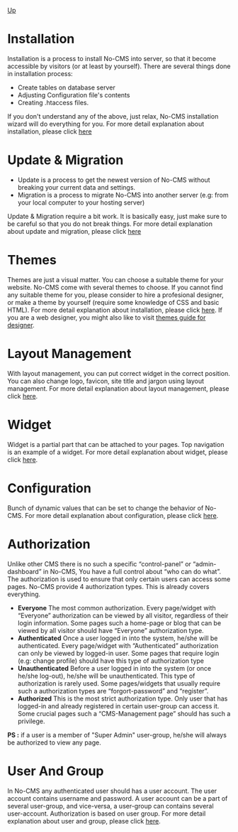 [Up](../tutorial.md)

Installation
============
Installation is a process to install No-CMS into server, so that it become accessible by visitors (or at least by yourself). There are several things done in installation process:

* Create tables on database server
* Adjusting Configuration file's contents
* Creating .htaccess files.

If you don't understand any of the above, just relax, No-CMS installation wizard will do everything for you.
For more detail explanation about installation, please click [here](user_installation.md)

Update & Migration
==================
* Update is a process to get the newest version of No-CMS without breaking your current data and settings.
* Migration is a process to migrate No-CMS into another server (e.g: from your local computer to your hosting server)

Update & Migration require a bit work. It is basically easy, just make sure to be careful so that you do not break things.
For more detail explanation about update and migration, please click [here](user_update_and_migration.md)

Themes
======
Themes are just a visual matter. You can choose a suitable theme for your website. No-CMS come with several themes to choose. If you cannot find any suitable theme for you, please consider to hire a profesional designer, or make a theme by yourself (require some knowledge of CSS and basic HTML).
For more detail explanation about installation, please click [here](user_themes.md). If you are a web designer, you might also like to visit [themes guide for designer](designer_themes.md).

Layout Management
=================
With layout management, you can put correct widget in the correct position. You can also change logo, favicon, site title and jargon using layout management.
For more detail explanation about layout management, please click [here](user_layout.md).

Widget
======
Widget is a partial part that can be attached to your pages. Top navigation is an example of a widget.
For more detail explanation about widget, please click [here](user_widget.md).

Configuration
=============
Bunch of dynamic values that can be set to change the behavior of No-CMS.
For more detail explanation about configuration, please click [here](user_configuration.md).

Authorization
==============
Unlike other CMS there is no such a specific “control-panel” or “admin-dashboard” in No-CMS, You
have a full control about “who can do what”.
The authorization is used to ensure that only certain users can access some pages.
No-CMS provide 4 authorization types. This is already covers everything.
* __Everyone__
    The most common authorization. Every page/widget with “Everyone” authorization can be viewed by
    all visitor, regardless of their login information. Some pages such a home-page or blog that can
    be viewed by all visitor should have “Everyone” authorization type.
* __Authenticated__
    Once a user logged in into the system, he/she will be authenticated. Every page/widget with
    “Authenticated” authorization can only be viewed by logged-in user. Some pages that require
    login (e.g: change profile) should have this type of authorization type
* __Unauthenticated__
    Before a user logged in into the system (or once he/she log-out), he/she will be unauthenticated.
    This type of authorization is rarely used. Some pages/widgets that usually require such a authorization
    types are “forgort-password” and “register”.
* __Authorized__
    This is the most strict authorization type. Only user that has logged-in and already registered in
    certain user-group can access it. Some crucial pages such a “CMS-Management page” should
    has such a privilege.

__PS :__ if a user is a member of "Super Admin" user-group, he/she will always be authorized to view any page.

User And Group
==============
In No-CMS any authenticated user should has a user account. The user account contains username and password. A user account can be a part of several user-group, and vice-versa, a user-group can contains several user-account. Authorization is based on user group.
For more detail explanation about user and group, please click [here](user_and_group.md).